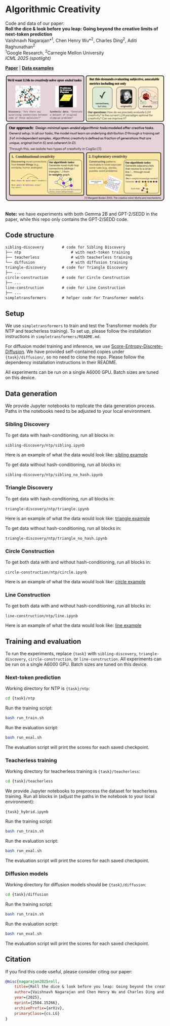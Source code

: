 # Algorithmic Creativity

Code and data of our paper:<br>
**Roll the dice & look before you leap: Going beyond the creative limits of next-token prediction** <br>
Vaishnavh Nagarajan*<sup>1</sup>, Chen Henry Wu*<sup>2</sup>, Charles Ding<sup>2</sup>, Aditi Raghunathan<sup>2</sup><br>
<sup>1</sup>Google Research, <sup>2</sup>Carnegie Mellon University <br>
_ICML 2025 (spotlight)_

[**Paper**](https://arxiv.org/abs/2504.15266) | [**Data examples**](https://huggingface.co/collections/ChenWu98/algorithmic-creativity-6834c1b60ee58242df9da20c)

<div align=center>
    <img src="docs/teaser.png" align="middle">
</div>
<br>

<b>Note:</b> we have experiments with both Gemma 2B and GPT-2/SEDD in the paper, while this repo only contains the GPT-2/SEDD code.

## Code structure

```text
sibling-discovery        # code for Sibling Discovery
├── ntp                      # with next-token training
├── teacherless              # with teacherless training
└── diffusion                # with diffusion training
triangle-discovery       # code for Triangle Discovery
├── ...
circle-construction      # code for Circle Construction
├── ...
line-construction        # code for Line Construction
├── ...
simpletransformers       # helper code for Transformer models
```

## Setup

We use `simpletransformers` to train and test the Transformer models (for NTP and teacherless training).
To set up, please follow the installation instructions in `simpletransformers/README.md`.

For diffusion model training and inference, we use [Score-Entropy-Discrete-Diffusion](https://github.com/louaaron/Score-Entropy-Discrete-Diffusion). We have provided self-contained copies under `{task}/diffusion/`, so no need to clone the repo. Please follow the dependency installation instructions in their README.

All experiments can be run on a single A6000 GPU. Batch sizes are tuned on this device.

## Data generation

We provide Jupyter notebooks to replicate the data generation process. Paths in the notebooks need to be adjusted to your local environment.

### Sibling Discovery

To get data with hash-conditioning, run all blocks in:

`sibling-discovery/ntp/sibling.ipynb`

Here is an example of what the data would look like: [sibling example](https://huggingface.co/datasets/ChenWu98/sibling.5.500.10.50000)

To get data without hash-conditioning, run all blocks in:

`sibling-discovery/ntp/sibling_no_hash.ipynb`

### Triangle Discovery

To get data with hash-conditioning, run all blocks in:

`triangle-discovery/ntp/triangle.ipynb`

Here is an example of what the data would look like: [triangle example](https://huggingface.co/datasets/ChenWu98/triangle.10)

To get data without hash-conditioning, run all blocks in:

`triangle-discovery/ntp/triangle_no_hash.ipynb`

### Circle Construction

To get both data with and without hash-conditioning, run all blocks in:

`circle-construction/ntp/circle.ipynb`

Here is an example of what the data would look like: [circle example](http://huggingface.co/datasets/ChenWu98/circle.10.9.10.10000)

### Line Construction

To get both data with and without hash-conditioning, run all blocks in:

`line-construction/ntp/line.ipynb`

Here is an example of what the data would look like: [line example](https://huggingface.co/datasets/ChenWu98/line.10.9.10.10000)

## Training and evaluation

To run the experiments, replace `{task}` with `sibling-discovery`, `triangle-discovery`, `circle-construction`, or `line-construction`. All experiments can be run on a single A6000 GPU. Batch sizes are tuned on this device.

### Next-token prediction

Working directory for NTP is `{task}/ntp`:

```bash
cd {task}/ntp
```

Run the training script:

```bash
bash run_train.sh
```

Run the evaluation script:

```bash
bash run_eval.sh
```

The evaluation script will print the scores for each saved checkpoint.

### Teacherless training

Working directory for teacherless training is `{task}/teacherless`:

```bash
cd {task}/teacherless
```

We provide Jupyter notebooks to preprocess the dataset for teacherless training. Run all blocks in (adjust the paths in the notebook to your local environment):

`{task}_hybrid.ipynb`

Run the training script:

```bash
bash run_train.sh
```

Run the evaluation script:

```bash
bash run_eval.sh
```

The evaluation script will print the scores for each saved checkpoint.

### Diffusion models

Working directory for diffusion models should be `{task}/diffusion`:

```bash
cd {task}/diffusion
```

Run the training script:

```bash
bash run_train.sh
```

Run the evaluation script:

```bash
bash run_eval.sh
```

The evaluation script will print the scores for each saved checkpoint.

## Citation

If you find this code useful, please consider citing our paper:

```bibtex
@misc{nagarajan2025roll,
    title={Roll the dice & look before you leap: Going beyond the creative limits of next-token prediction},
    author={Vaishnavh Nagarajan and Chen Henry Wu and Charles Ding and Aditi Raghunathan},
    year={2025},
    eprint={2504.15266},
    archivePrefix={arXiv},
    primaryClass={cs.LG}
}
```
